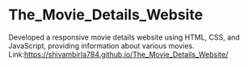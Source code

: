 # The_Movie_Details_Website
Developed a responsive movie details website using HTML, CSS, and JavaScript, providing information about various movies.
Link:https://shivambirla784.github.io/The_Movie_Details_Website/
